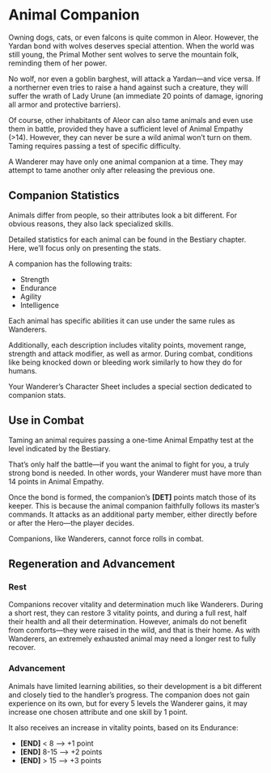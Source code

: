 # Animal Companion

Owning dogs, cats, or even falcons is quite common in Aleor. However, the Yardan bond with wolves deserves special attention. When the world was still young, the Primal Mother sent wolves to serve the mountain folk, reminding them of her power.

No wolf, nor even a goblin barghest, will attack a Yardan—and vice versa. If a northerner even tries to raise a hand against such a creature, they will suffer the wrath of Lady Urune (an immediate 20 points of damage, ignoring all armor and protective barriers).

Of course, other inhabitants of Aleor can also tame animals and even use them in battle, provided they have a sufficient level of Animal Empathy (>14). However, they can never be sure a wild animal won’t turn on them. Taming requires passing a test of specific difficulty.

A Wanderer may have only one animal companion at a time. They may attempt to tame another only after releasing the previous one.

## Companion Statistics

Animals differ from people, so their attributes look a bit different. For obvious reasons, they also lack specialized skills.

Detailed statistics for each animal can be found in the Bestiary chapter. Here, we’ll focus only on presenting the stats.

A companion has the following traits:

- Strength
- Endurance
- Agility
- Intelligence

Each animal has specific abilities it can use under the same rules as Wanderers.

Additionally, each description includes vitality points, movement range, strength and attack modifier, as well as armor. During combat, conditions like being knocked down or bleeding work similarly to how they do for humans.

Your Wanderer’s Character Sheet includes a special section dedicated to companion stats.

## Use in Combat

Taming an animal requires passing a one-time Animal Empathy test at the level indicated by the Bestiary.

That’s only half the battle—if you want the animal to fight for you, a truly strong bond is needed. In other words, your Wanderer must have more than 14 points in Animal Empathy.

Once the bond is formed, the companion’s **[DET]** points match those of its keeper. This is because the animal companion faithfully follows its master’s commands. It attacks as an additional party member, either directly before or after the Hero—the player decides.

Companions, like Wanderers, cannot force rolls in combat.

## Regeneration and Advancement

### Rest

Companions recover vitality and determination much like Wanderers. During a short rest, they can restore 3 vitality points, and during a full rest, half their health and all their determination. However, animals do not benefit from comforts—they were raised in the wild, and that is their home. As with Wanderers, an extremely exhausted animal may need a longer rest to fully recover.

### Advancement

Animals have limited learning abilities, so their development is a bit different and closely tied to the handler’s progress. The companion does not gain experience on its own, but for every 5 levels the Wanderer gains, it may increase one chosen attribute and one skill by 1 point.

It also receives an increase in vitality points, based on its Endurance:

- **[END]** < 8 --> +1 point
- **[END]** 8-15 --> +2 points
- **[END]** > 15 --> +3 points
